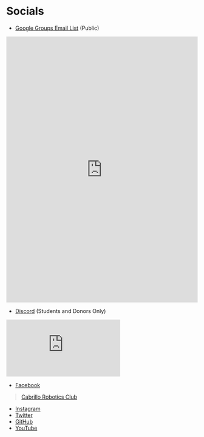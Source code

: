 <div id="fb-root"></div>
<script async defer crossorigin="anonymous" src="https://connect.facebook.net/en_US/sdk.js#xfbml=1&version=v14.0" nonce="9FSUuRxo"></script>

# Socials 

* [Google Groups Email List](https://groups.google.com/g/cabrillorobotics) (Public)

<iframe id="forum_embed" src="https://groups.google.com/forum/embed/?place=forum/cabrillorobotics#!forum/cabrillorobotics" scrolling="no" frameborder="0" width="100%" height="700"></iframe>

* [Discord](https://discord.gg/Z5PYYekMWf) (Students and Donors Only)

<iframe src="https://discord.com/widget?id=908903553358258226&theme=dark" width="" height="" allowtransparency="true" frameborder="0" sandbox="allow-popups allow-popups-to-escape-sandbox allow-same-origin allow-scripts"></iframe>

* [Facebook](https://www.facebook.com/CabrilloRobotics/)

<div class="fb-page" data-href="https://www.facebook.com/CabrilloRobotics/" data-tabs="timeline" data-width="" data-height="" data-small-header="false" data-adapt-container-width="true" data-hide-cover="false" data-show-facepile="true"><blockquote cite="https://www.facebook.com/CabrilloRobotics/" class="fb-xfbml-parse-ignore"><a href="https://www.facebook.com/CabrilloRobotics/">Cabrillo Robotics Club</a></blockquote></div>

* [Instagram](https://www.instagram.com/cabrillorobotics/)
* [Twitter](https://twitter.com/CabrilloRobotic)
* [GitHub](https://github.com/cabrillorobotics)
* [YouTube](https://www.youtube.com/channel/UC7C8mbnPujbr6cxQMaxRVWw)
